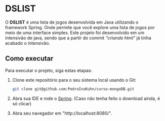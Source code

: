 # DSLIST

O **DSLIST** é uma lista de jogos desenvolvida em Java utilizando o framework Spring. Onde permite que você explore uma lista de jogos por meio de uma interface simples.
Este projeto foi desenvolvido em um intensivão de java, sendo que a partir do commit *"criando html"* já tinha acabado o intensivão.


## Como executar

Para executar o projeto, siga estas etapas:

1. Clone este repositório para o seu sistema local usando o Git:

   ```bash
   git clone git@github.com:PedroIvoKuhn/curso-mongoDB.git
   ```

2. Abra sua IDE e rode o [Spring](https://spring.io/). (Caso não tenha feito o download ainda, é só clicar)

3. Abra seu navegador em "http://localhost:8080/".
